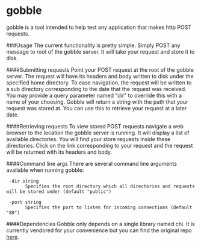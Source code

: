 # gobble
gobble is a tool intended to help test any application
 that makes http POST requests.
 
###Usage
The current functionality is pretty simple. Simply POST any message to root of the gobble server. It will take your
 request and store it to disk. 
 
####Submitting requests
 Point your POST request at the root of the gobble server. The request will have its headers and body written to disk 
 under the specified home directory. To ease navigation, the request will be written to a sub directory corresponding
 to the date that the request was received. You may provide a query parameter named "dir" to override this with a name
 of your choosing. Gobble will return a string with the path that your request was stored at. You can use this to retrieve
 your request at a later date.
 
####Retrieving requests
 To view stored POST requests navigate a web browser to the location the gobble server is running. It will display a list
 of available directories. You will find your store requests inside these directories. Click on the link corresponding to
 your request and the request will be returned with its headers and body.
 
 
####Command line args
There are several command line arguments available when running gobble:

 ```text
  -dir string
    	Specifies the root directory which all directories and requests will be stored under (default "public")
    
  -port string
      	Specifies the port to listen for incoming connections (default "80")
```

####Dependencies
Gobble only depends on a single library named chi. It is currently vendored for your convenience but you can find the 
original repo [here](https://github.com/pressly/chi).
